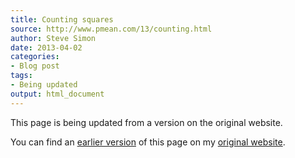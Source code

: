 ```yaml
---
title: Counting squares
source: http://www.pmean.com/13/counting.html
author: Steve Simon
date: 2013-04-02
categories:
- Blog post
tags:
- Being updated
output: html_document
---
```


This page is being updated from a version on the original website.

<!---More--->

You can find an [earlier version][sim1] of this page on my [original website][sim2].

[sim1]: http://www.pmean.com/13/counting.html
[sim2]: http://www.pmean.com/original_site.html
